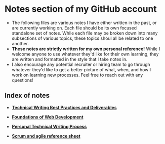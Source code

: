 # Notes section of my GitHub account
* The following files are various notes I have either written in the past, or are currently working on. Each file should be its own focused standalone set of notes. While each file may be broken down into many subsections of various topics, these topics shoul all be related to one another.
* **These notes are strictly written for my own personal reference!** While I welcome anyone to use whatever they'd like for their own learning, they are written and formatted in the style that I take notes in.
* I also encourage any potential recruiter or hiring team to go through whatever they'd like to get a better picture of what, when, and how I work on learning new processes. Feel free to reach out with any questions!

## Index of notes
* **[Technical Writing Best Practices and Deliverables](https://github.com/saloset/Notes/blob/234e81c9684fde1b19a5b00e20b6bb5db2bb7177/TW%20Notes:%20Best%20Practices%20and%20Deliverables.md)**

* **[Foundations of Web Development](https://github.com/saloset/Notes/blob/b82b67db93d0868870be6989337d933b96073609/Intro%20to%20Web%20Dev.md)**

* **[Personal Technical Writing Process](link)**

* **[Scrum and agile reference sheet](https://github.com/saloset/Notes/blob/1e218341e09f8ee1a6fa5fbda959fa2b14eb8252/Scrum%20and%20Agile.md)**
